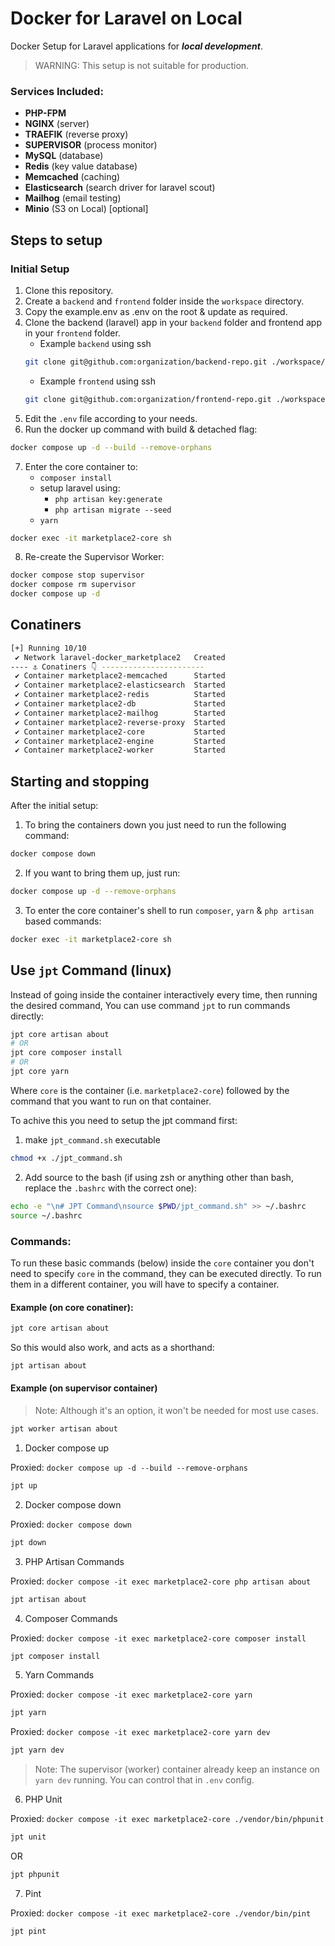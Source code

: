 # Docker for Laravel on Local

Docker Setup for Laravel applications for ***local development***.

> WARNING: This setup is not suitable for production.

### Services Included:

- **PHP-FPM**
- **NGINX** (server)
- **TRAEFIK** (reverse proxy)
- **SUPERVISOR** (process monitor)
- **MySQL** (database)
- **Redis** (key value database)
- **Memcached** (caching)
- **Elasticsearch** (search driver for laravel scout)
- **Mailhog** (email testing)
- **Minio** (S3 on Local) [optional]

## Steps to setup

### Initial Setup

1. Clone this repository.
2. Create a `backend` and `frontend` folder inside the `workspace` directory.
3. Copy the example.env as .env on the root & update as required.
4. Clone the backend (laravel) app in your `backend` folder and frontend app in your `frontend` folder.
    - Example `backend` using ssh
    ```sh
    git clone git@github.com:organization/backend-repo.git ./workspace/backend
    ```
    - Example `frontend` using ssh
    ```sh
    git clone git@github.com:organization/frontend-repo.git ./workspace/frontend
    ```
5. Edit the `.env` file according to your needs.
6. Run the docker up command with build & detached flag:
  ```sh
  docker compose up -d --build --remove-orphans
  ```
7. Enter the core container to:
    - `composer install`
    - setup laravel using:
        - `php artisan key:generate`
        - `php artisan migrate --seed`
    - `yarn`
```sh
docker exec -it marketplace2-core sh
```
8. Re-create the Supervisor Worker:
```sh
docker compose stop supervisor
docker compose rm supervisor
docker compose up -d
```

## Conatiners

```sh
[+] Running 10/10
 ✔ Network laravel-docker_marketplace2   Created
---- ⚓ Conatiners 👇 -----------------------
 ✔ Container marketplace2-memcached      Started
 ✔ Container marketplace2-elasticsearch  Started
 ✔ Container marketplace2-redis          Started
 ✔ Container marketplace2-db             Started
 ✔ Container marketplace2-mailhog        Started
 ✔ Container marketplace2-reverse-proxy  Started
 ✔ Container marketplace2-core           Started
 ✔ Container marketplace2-engine         Started
 ✔ Container marketplace2-worker         Started
```

## Starting and stopping

After the initial setup:

1. To bring the containers down you just need to run the following command:

```sh
docker compose down
```

2. If you want to bring them up, just run:

```sh
docker compose up -d --remove-orphans
```

3. To enter the core container's shell to run `composer`, `yarn` & `php artisan` based commands:

```sh
docker exec -it marketplace2-core sh
```

## Use `jpt` Command (linux)

Instead of going inside the container interactively every time, then running the desired command, You can use command `jpt` to run commands directly:

```sh
jpt core artisan about
# OR
jpt core composer install
# OR
jpt core yarn
```

Where `core` is the container (i.e. `marketplace2-core`) followed by the command that you want to run on that container.

To achive this you need to setup the jpt command first:

1. make `jpt_command.sh` executable

```sh
chmod +x ./jpt_command.sh
```

2. Add source to the bash (if using zsh or anything other than bash, replace the `.bashrc` with the correct one):
```sh
echo -e "\n# JPT Command\nsource $PWD/jpt_command.sh" >> ~/.bashrc
source ~/.bashrc
```

### Commands:

To run these basic commands (below) inside the `core` container you don't need to specify `core` in the command, they can be executed directly. To run them in a different container, you will have to specify a container.

#### Example (on core conatiner):

```sh
jpt core artisan about
```

So this would also work, and acts as a shorthand:

```sh
jpt artisan about
```

#### Example (on supervisor container)

> Note: Although it's an option, it won't be needed for most use cases.

```sh
jpt worker artisan about
```

1. Docker compose up

Proxied: `docker compose up -d --build --remove-orphans`

```sh
jpt up
```

2. Docker compose down

Proxied: `docker compose down`

```sh
jpt down
```

3. PHP Artisan Commands

Proxied: `docker compose -it exec marketplace2-core php artisan about`

```sh
jpt artisan about
```

4. Composer Commands

Proxied: `docker compose -it exec marketplace2-core composer install`

```sh
jpt composer install
```

5. Yarn Commands

Proxied: `docker compose -it exec marketplace2-core yarn`

```sh
jpt yarn
```

Proxied: `docker compose -it exec marketplace2-core yarn dev`

```sh
jpt yarn dev
```

> Note: The supervisor (worker) container already keep an instance on `yarn dev` running. You can control that in `.env` config.

6. PHP Unit

Proxied: `docker compose -it exec marketplace2-core ./vendor/bin/phpunit`

```sh
jpt unit
```

OR

```sh
jpt phpunit
```

7. Pint

Proxied: `docker compose -it exec marketplace2-core ./vendor/bin/pint`

```sh
jpt pint
```